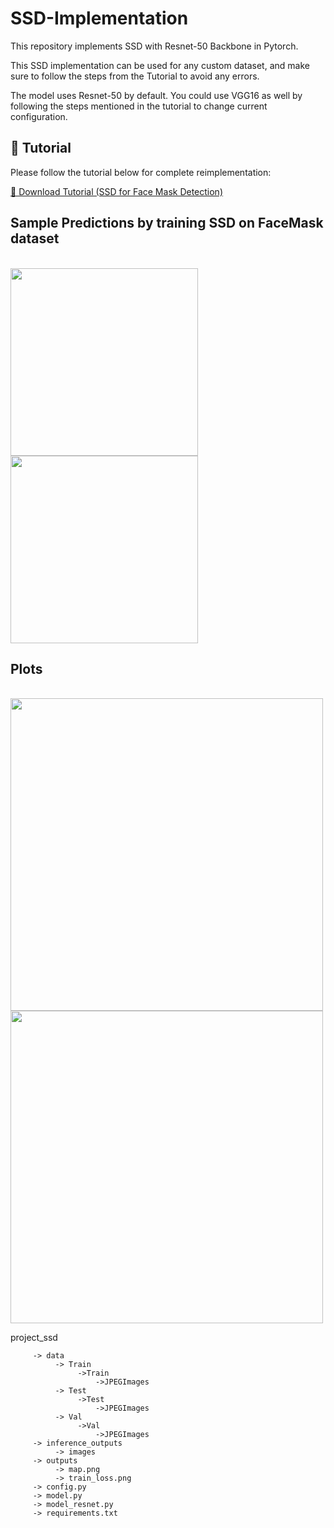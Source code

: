 # SSD-Implementation

This repository implements SSD with Resnet-50 Backbone in Pytorch.

This SSD implementation can be used for any custom dataset, and make sure to follow the steps from the Tutorial to avoid any errors.

The model uses Resnet-50 by default. You could use VGG16 as well by following the steps mentioned in the tutorial to change current configuration.

## 📘 Tutorial

Please follow the tutorial below for complete reimplementation:

[📄 Download Tutorial (SSD for Face Mask Detection)](https://github.com/nooh007/SSD-Implementation/blob/main/Tutorial%20by%20Nooh(SSD).pdf)


## Sample Predictions by training SSD on FaceMask dataset 
</br>
<img src="https://github.com/user-attachments/assets/4e09eafd-dd85-4db9-98bf-94bcc974df70" width="300">
<img src="https://github.com/user-attachments/assets/83796363-bb47-4423-add6-7bb1b31d6f18" width="300">

## Plots 
</br>
<img src="https://github.com/user-attachments/assets/809156a7-f031-4441-b248-73428383b220" width="500">
<img src="https://github.com/user-attachments/assets/cafd5f71-3a83-4ad9-8277-7994ca947b57" width="500">

project_ssd
```
     -> data
          -> Train
               ->Train
                   ->JPEGImages
          -> Test
               ->Test
                   ->JPEGImages
          -> Val
               ->Val
                   ->JPEGImages
     -> inference_outputs
          -> images
     -> outputs
          -> map.png
          -> train_loss.png
     -> config.py
     -> model.py         
     -> model_resnet.py
     -> requirements.txt
```

